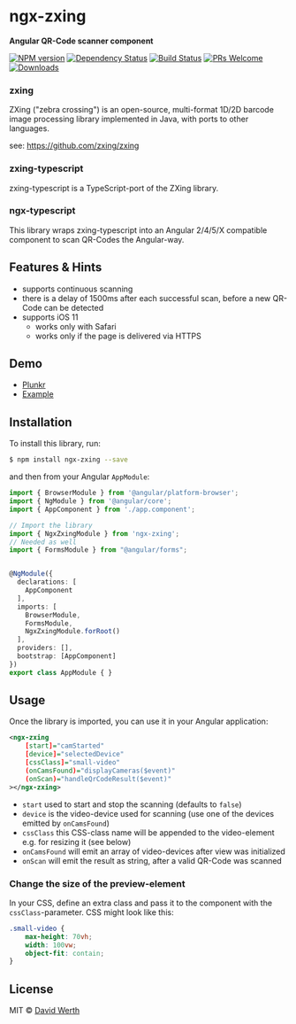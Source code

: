 # ngx-zxing
**Angular QR-Code scanner component**

[![NPM version](https://badge.fury.io/js/ngx-zxing.svg)](https://npmjs.org/package/ngx-zxing) [![Dependency Status](https://david-dm.org/werthdavid/ngx-zxing.svg)](https://david-dm.org/werthdavid/ngx-zxing) [![Build Status](https://secure.travis-ci.org/werthdavid/ngx-zxing.svg)](https://travis-ci.org/werthdavid/ngx-zxing) [![PRs Welcome](https://img.shields.io/badge/PRs-welcome-brightgreen.svg)](http://makeapullrequest.com) [![Downloads](https://img.shields.io/npm/dm/ngx-zxing.svg)](https://npmjs.org/package/ngx-zxing)



### zxing
ZXing ("zebra crossing") is an open-source, multi-format 1D/2D barcode image processing library implemented in Java, with ports to other languages.

see: https://github.com/zxing/zxing

### zxing-typescript
zxing-typescript is a TypeScript-port of the ZXing library.

### ngx-typescript
This library wraps zxing-typescript into an Angular 2/4/5/X compatible component to scan QR-Codes the Angular-way.

## Features & Hints

* supports continuous scanning
* there is a delay of 1500ms after each successful scan, before a new QR-Code can be detected
* supports iOS 11
  * works only with Safari
  * works only if the page is delivered via HTTPS 

## Demo

* [Plunkr](https://plnkr.co/edit/U13ufJHexw2ugZbHx8kR?p=preview)
* [Example](https://werthdavid.github.io/ngx-zxing/index.html)

## Installation

To install this library, run:

```bash
$ npm install ngx-zxing --save
```

and then from your Angular `AppModule`:

```typescript
import { BrowserModule } from '@angular/platform-browser';
import { NgModule } from '@angular/core';
import { AppComponent } from './app.component';

// Import the library
import { NgxZxingModule } from 'ngx-zxing';
// Needed as well
import { FormsModule } from "@angular/forms";


@NgModule({
  declarations: [
    AppComponent
  ],
  imports: [
    BrowserModule,
    FormsModule,
    NgxZxingModule.forRoot()
  ],
  providers: [],
  bootstrap: [AppComponent]
})
export class AppModule { }
```

## Usage

Once the library is imported, you can use it in your Angular application:

```xml
<ngx-zxing
    [start]="camStarted"
    [device]="selectedDevice"
    [cssClass]="small-video"
    (onCamsFound)="displayCameras($event)"
    (onScan)="handleQrCodeResult($event)"
></ngx-zxing>
```

* `start` used to start and stop the scanning (defaults to `false`)
* `device` is the video-device used for scanning (use one of the devices emitted by `onCamsFound`)
* `cssClass` this CSS-class name will be appended to the video-element e.g. for resizing it (see below)
* `onCamsFound` will emit an array of video-devices after view was initialized
* `onScan` will emit the result as string, after a valid QR-Code was scanned

### Change the size of the preview-element

In your CSS, define an extra class and pass it to the component with the `cssClass`-parameter.
CSS might look like this:

```css
.small-video {
    max-height: 70vh;
    width: 100vw;
    object-fit: contain;
}
```

## License

MIT © [David Werth](mailto:werth.david@gmail.com)
